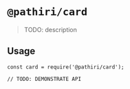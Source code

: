 # `@pathiri/card`

> TODO: description

## Usage

```
const card = require('@pathiri/card');

// TODO: DEMONSTRATE API
```
